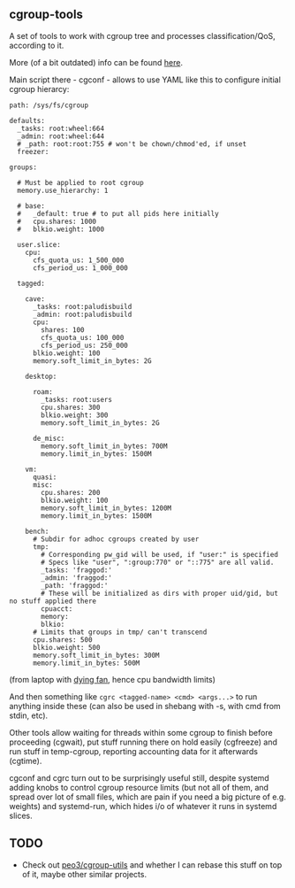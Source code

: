cgroup-tools
--------------------

A set of tools to work with cgroup tree and processes classification/QoS,
according to it.

More (of a bit outdated) info can be found
[here](http://blog.fraggod.net/2011/2/cgroups-initialization-libcgroup-and-my-ad-hoc-replacement-for-it).

Main script there - cgconf - allows to use YAML like this to configure initial
cgroup hierarcy:

	path: /sys/fs/cgroup

	defaults:
	  _tasks: root:wheel:664
	  _admin: root:wheel:644
	  # _path: root:root:755 # won't be chown/chmod'ed, if unset
	  freezer:

	groups:

	  # Must be applied to root cgroup
	  memory.use_hierarchy: 1

	  # base:
	  #   _default: true # to put all pids here initially
	  #   cpu.shares: 1000
	  #   blkio.weight: 1000

	  user.slice:
	    cpu:
	      cfs_quota_us: 1_500_000
	      cfs_period_us: 1_000_000

	  tagged:

	    cave:
	      _tasks: root:paludisbuild
	      _admin: root:paludisbuild
	      cpu:
	        shares: 100
	        cfs_quota_us: 100_000
	        cfs_period_us: 250_000
	      blkio.weight: 100
	      memory.soft_limit_in_bytes: 2G

	    desktop:

	      roam:
	        _tasks: root:users
	        cpu.shares: 300
	        blkio.weight: 300
	        memory.soft_limit_in_bytes: 2G

	      de_misc:
	        memory.soft_limit_in_bytes: 700M
	        memory.limit_in_bytes: 1500M

	    vm:
	      quasi:
	      misc:
	        cpu.shares: 200
	        blkio.weight: 100
	        memory.soft_limit_in_bytes: 1200M
	        memory.limit_in_bytes: 1500M

	    bench:
	      # Subdir for adhoc cgroups created by user
	      tmp:
	        # Corresponding pw_gid will be used, if "user:" is specified
	        # Specs like "user", ":group:770" or "::775" are all valid.
	        _tasks: 'fraggod:'
	        _admin: 'fraggod:'
	        _path: 'fraggod:'
	        # These will be initialized as dirs with proper uid/gid, but no stuff applied there
	        cpuacct:
	        memory:
	        blkio:
	      # Limits that groups in tmp/ can't transcend
	      cpu.shares: 500
	      blkio.weight: 500
	      memory.soft_limit_in_bytes: 300M
	      memory.limit_in_bytes: 500M


(from laptop with [dying fan](http://blog.fraggod.net/2013/11/01/software-hacks-to-fix-broken-hardware-laptop-fan.html),
hence cpu bandwidth limits)

And then something like `cgrc <tagged-name> <cmd> <args...>` to run anything
inside these (can also be used in shebang with -s, with cmd from stdin, etc).

Other tools allow waiting for threads within some cgroup to finish before
proceeding (cgwait), put stuff running there on hold easily (cgfreeze) and run
stuff in temp-cgroup, reporting accounting data for it afterwards (cgtime).

cgconf and cgrc turn out to be surprisingly useful still, despite systemd adding
knobs to control cgroup resource limits (but not all of them, and spread over
lot of small files, which are pain if you need a big picture of e.g. weights)
and systemd-run, which hides i/o of whatever it runs in systemd slices.


TODO
--------------------

* Check out [peo3/cgroup-utils](https://github.com/peo3/cgroup-utils) and
  whether I can rebase this stuff on top of it, maybe other similar projects.
